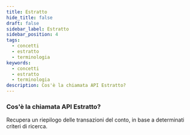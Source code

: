 ```yaml
---
title: Estratto
hide_title: false
draft: false
sidebar_label: Estratto
sidebar_position: 4
tags:
  - concetti
  - estratto
  - terminologia
keywords:
  - concetti
  - estratto
  - terminologia
description: Cos'è la chiamata API Estratto?
---
```


### Cos'è la chiamata API Estratto?

Recupera un riepilogo delle transazioni del conto, in base a determinati criteri di ricerca.

